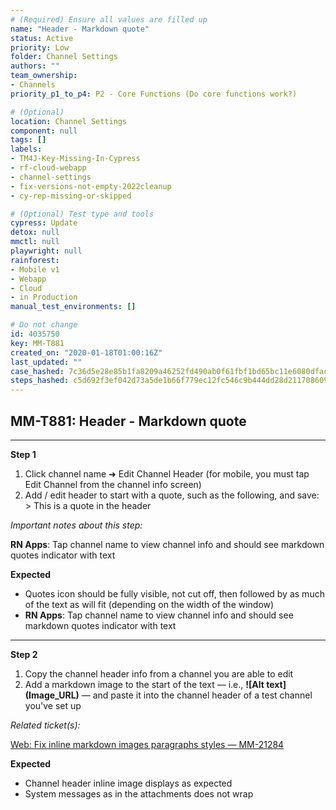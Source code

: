 ```yaml
---
# (Required) Ensure all values are filled up
name: "Header - Markdown quote"
status: Active
priority: Low
folder: Channel Settings
authors: ""
team_ownership: 
- Channels
priority_p1_to_p4: P2 - Core Functions (Do core functions work?)

# (Optional)
location: Channel Settings
component: null
tags: []
labels: 
- TM4J-Key-Missing-In-Cypress
- rf-cloud-webapp
- channel-settings
- fix-versions-not-empty-2022cleanup
- cy-rep-missing-or-skipped

# (Optional) Test type and tools
cypress: Update
detox: null
mmctl: null
playwright: null
rainforest: 
- Mobile v1
- Webapp
- Cloud
- in Production
manual_test_environments: []

# Do not change
id: 4035750
key: MM-T881
created_on: "2020-01-18T01:00:16Z"
last_updated: ""
case_hashed: 7c36d5e28e85b1fa8209a46252fd490ab0f61fbf1bd65bc11e6080dfac89146293bda0222fd3dfec93014819f7b20472
steps_hashed: c5d692f3ef042d73a5de1b66f779ec12fc546c9b444dd28d2117086099aacd976e26dce4644ae5d8910057daff1840bb
---
```


<!-- (Auto-generated) Based on frontmatter's "key" and "name" -->

## MM-T881: Header - Markdown quote

---

**Step 1**

1. Click channel name ➜ Edit Channel Header (for mobile, you must tap Edit Channel from the channel info screen)
2. Add / edit header to start with a quote, such as the following, and save:
   \
   \> This is a quote in the header

_Important notes about this step:_

**RN Apps**: Tap channel name to view channel info and should see markdown quotes indicator with text

**Expected**

- Quotes icon should be fully visible, not cut off, then followed by as much of the text as will fit (depending on the width of the window)
- **RN Apps**: Tap channel name to view channel info and should see markdown quotes indicator with text

---

**Step 2**

1. Copy the channel header info from a channel you are able to edit
2. Add a markdown image to the start of the text — i.e., **!\[Alt text]\(Image\_URL)** — and paste it into the channel header of a test channel you've set up

_Related ticket(s):_

[Web: Fix inline markdown images paragraphs styles — MM-21284](https://mattermost.atlassian.net/browse/MM-21284)

**Expected**

- Channel header inline image displays as expected
- System messages as in the attachments does not wrap
